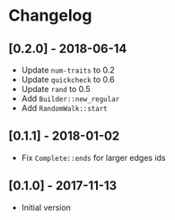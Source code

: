 # Changelog

## [0.2.0] - 2018-06-14

- Update `num-traits` to 0.2
- Update `quickcheck` to 0.6
- Update `rand` to 0.5
- Add `Builder::new_regular`
- Add `RandomWalk::start`

## [0.1.1] - 2018-01-02

- Fix `Complete::ends` for larger edges ids

## [0.1.0] - 2017-11-13

- Initial version
